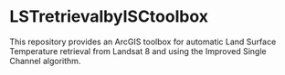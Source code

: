 # LSTretrievalbyISCtoolbox
This repository provides an ArcGIS toolbox for automatic Land Surface Temperature retrieval from Landsat 8 and using the Improved Single Channel algorithm.
